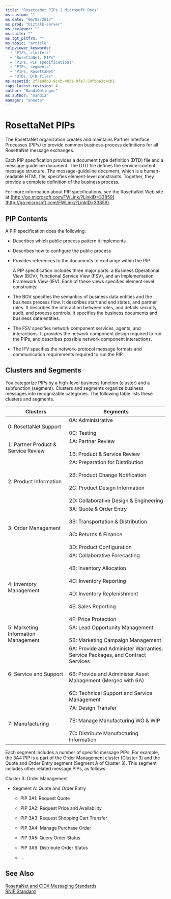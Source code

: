 ```yaml
---
title: "RosettaNet PIPs | Microsoft Docs"
ms.custom: ""
ms.date: "06/08/2017"
ms.prod: "biztalk-server"
ms.reviewer: ""
ms.suite: ""
ms.tgt_pltfrm: ""
ms.topic: "article"
helpviewer_keywords: 
  - "PIPs, clusters"
  - "RosettaNet, PIPs"
  - "PIPs, PIP specifications"
  - "PIPs, segments"
  - "PIPs, RosettaNet"
  - "DTDs, DTD files"
ms.assetid: 2f7e8db3-9ccb-403a-9fe7-58fbba3c4cb1
caps.latest.revision: 4
author: "MandiOhlinger"
ms.author: "mandia"
manager: "anneta"
---
```

# RosettaNet PIPs
The RosettaNet organization creates and maintains Partner Interface Processes (PIPs) to provide common business-process definitions for all RosettaNet message exchanges.  
  
 Each PIP specification provides a document type definition (DTD) file and a message guideline document. The DTD file defines the service-content message structure. The message-guideline document, which is a human-readable HTML file, specifies element-level constraints. Together, they provide a complete definition of the business process.  
  
 For more information about PIP specifications, see the RosettaNet Web site at [http://go.microsoft.com/FWLink/?LinkID=33859](http://go.microsoft.com/FWLink/?LinkID=33859).  
  
## PIP Contents  
 A PIP specification does the following:  
  
- Describes which public process pattern it implements  
  
- Describes how to configure the public process  
  
- Provides references to the documents to exchange within the PIP  
  
  A PIP specification includes three major parts: a Business Operational View (BOV), Functional Service View (FSV), and an Implementation Framework View (IFV). Each of these views specifies element-level constraints:  
  
- The BOV specifies the semantics of business data entities and the business process flow. It describes start and end states, and partner roles. It describes the interaction between roles, and details security, audit, and process controls. It specifies the business documents and business data entities.  
  
- The FSV specifies network component services, agents, and interactions. It provides the network component design required to run the PIPs, and describes possible network component interactions.  
  
- The IFV specifies the network-protocol message formats and communication requirements required to run the PIP.  
  
## Clusters and Segments  
 You categorize PIPs by a high-level business function (cluster) and a subfunction (segment). Clusters and segments organize business messages into recognizable categories. The following table lists these clusters and segments.  
  
|Clusters|Segments|  
|--------------|--------------|  
|0: RosettaNet Support|0A: Administrative<br /><br /> 0C: Testing|  
|1: Partner Product & Service Review|1A: Partner Review<br /><br /> 1B: Product & Service Review|  
|2: Product Information|2A: Preparation for Distribution<br /><br /> 2B: Product Change Notification<br /><br /> 2C: Product Design Information<br /><br /> 2D: Collaborative Design & Engineering|  
|3: Order Management|3A: Quote & Order Entry<br /><br /> 3B: Transportation & Distribution<br /><br /> 3C: Returns & Finance<br /><br /> 3D: Product Configuration|  
|4: Inventory Management|4A: Collaborative Forecasting<br /><br /> 4B: Inventory Allocation<br /><br /> 4C: Inventory Reporting<br /><br /> 4D: Inventory Replenishment<br /><br /> 4E: Sales Reporting<br /><br /> 4F: Price Protection|  
|5: Marketing Information Management|5A: Lead Opportunity Management<br /><br /> 5B: Marketing Campaign Management|  
|6: Service and Support|6A: Provide and Administer Warranties, Service Packages, and Contract Services<br /><br /> 6B: Provide and Administer Asset Management (Merged with 6A)<br /><br /> 6C: Technical Support and Service Management|  
|7: Manufacturing|7A: Design Transfer<br /><br /> 7B: Manage Manufacturing WO & WIP<br /><br /> 7C: Distribute Manufacturing Information|  
  
 Each segment includes a number of specific message PIPs. For example, the 3A4 PIP is a part of the Order Management cluster (Cluster 3) and the Quote and Order Entry segment (Segment A of Cluster 3). This segment includes other related message PIPs, as follows:  
  
 Cluster 3: Order Management  
  
-   Segment A: Quote and Order Entry  
  
    -   PIP 3A1: Request Quote  
  
    -   PIP 3A2: Request Price and Availability  
  
    -   PIP 3A3: Request Shopping Cart Transfer  
  
    -   PIP 3A4: Manage Purchase Order  
  
    -   PIP 3A5: Query Order Status  
  
    -   PIP 3A6: Distribute Order Status  
  
    -   …  
  
## See Also  
 [RosettaNet and CIDX Messaging Standards](../../adapters-and-accelerators/accelerator-rosettanet/rosettanet-and-cidx-messaging-standards.md)   
 [RNIF Standard](../../adapters-and-accelerators/accelerator-rosettanet/rnif-standard.md)